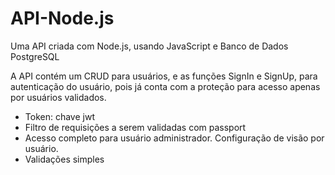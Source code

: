 # API-Node.js
Uma API criada com Node.js, usando JavaScript e Banco de Dados PostgreSQL

A API contém um CRUD para usuários, e as funções SignIn e SignUp, para autenticação do usuário, pois já conta com a proteção para acesso apenas por usuários validados.

- Token: chave jwt
- Filtro de requisições a serem validadas com passport
- Acesso completo para usuário administrador. Configuração de visão por usuário.
- Validações simples
